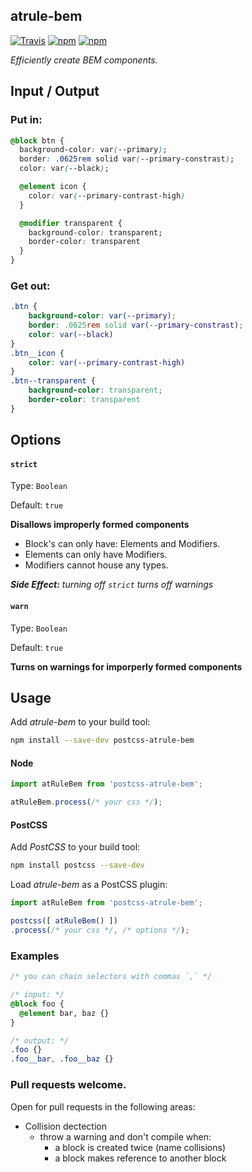 atrule-bem
---
[![Travis](https://img.shields.io/travis/tbremer/postcss-atrule-bem.svg?maxAge=2592000?style=flat-square)](https://travis-ci.org/tbremer/postcss-atrule-bem)
[![npm](https://img.shields.io/npm/v/postcss-atrule-bem.svg?maxAge=2592000?style=flat-square)](https://www.npmjs.com/package/postcss-atrule-bem)
[![npm](https://img.shields.io/npm/l/postcss-atrule-bem.svg?maxAge=2592000?style=flat-square)](https://github.com/tbremer/postcss-atrule-bem/blob/master/LICENSE)

_Efficiently create BEM components._

## Input / Output
### Put in:
```css
@block btn {
  background-color: var(--primary);
  border: .0625rem solid var(--primary-constrast);
  color: var(--black);

  @element icon {
    color: var(--primary-contrast-high)
  }

  @modifier transparent {
    background-color: transparent;
    border-color: transparent
  }
}
```

### Get out:
```css
.btn {
    background-color: var(--primary);
    border: .0625rem solid var(--primary-constrast);
    color: var(--black)
}
.btn__icon {
    color: var(--primary-contrast-high)
}
.btn--transparent {
    background-color: transparent;
    border-color: transparent
}
```

## Options

#### `strict`

Type: `Boolean`

Default: `true`

**Disallows improperly formed components**
- Block's can only have: Elements and Modifiers.
- Elements can only have Modifiers.
- Modifiers cannot house any types.

***Side Effect:** turning off `strict` turns off warnings*

#### `warn`

Type: `Boolean`

Default: `true`

**Turns on warnings for imporperly formed components**


## Usage

Add *atrule-bem* to your build tool:

```bash
npm install --save-dev postcss-atrule-bem
```

#### Node

```js
import atRuleBem from 'postcss-atrule-bem';

atRuleBem.process(/* your css */);
```

#### PostCSS

Add *PostCSS* to your build tool:

```bash
npm install postcss --save-dev
```

Load *atrule-bem* as a PostCSS plugin:

```js
import atRuleBem from 'postcss-atrule-bem';

postcss([ atRuleBem() ])
.process(/* your css */, /* options */);
```

### Examples
```css
/* you can chain selectors with commas `,` */

/* input: */
@block foo {
  @element bar, baz {}
}

/* output: */
.foo {}
.foo__bar, .foo__baz {}
```

### Pull requests welcome.

Open for pull requests in the following areas:

- Collision dectection
  - throw a warning and don't compile when:
    - a block is created twice (name collisions)
    - a block makes reference to another block
